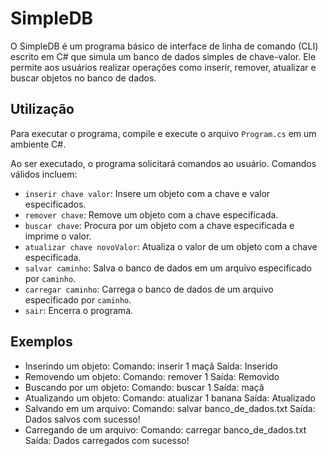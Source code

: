 # SimpleDB

O SimpleDB é um programa básico de interface de linha de comando (CLI) escrito em C# que simula um banco de dados simples de chave-valor. Ele permite aos usuários realizar operações como inserir, remover, atualizar e buscar objetos no banco de dados.

## Utilização

Para executar o programa, compile e execute o arquivo `Program.cs` em um ambiente C#.

Ao ser executado, o programa solicitará comandos ao usuário. Comandos válidos incluem:

- `inserir chave valor`: Insere um objeto com a chave e valor especificados.
- `remover chave`: Remove um objeto com a chave especificada.
- `buscar chave`: Procura por um objeto com a chave especificada e imprime o valor.
- `atualizar chave novoValor`: Atualiza o valor de um objeto com a chave especificada.
- `salvar caminho`: Salva o banco de dados em um arquivo especificado por `caminho`.
- `carregar caminho`: Carrega o banco de dados de um arquivo especificado por `caminho`.
- `sair`: Encerra o programa.

## Exemplos

- Inserindo um objeto:
Comando: inserir 1 maçã
Saída: Inserido
- Removendo um objeto:
Comando: remover 1
Saída: Removido
- Buscando por um objeto:
Comando: buscar 1
Saída: maçã
- Atualizando um objeto:
Comando: atualizar 1 banana
Saída: Atualizado
- Salvando em um arquivo:
Comando: salvar banco_de_dados.txt
Saída: Dados salvos com sucesso!
- Carregando de um arquivo:
Comando: carregar banco_de_dados.txt
Saída: Dados carregados com sucesso!
